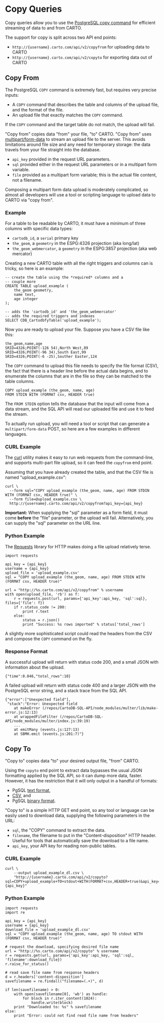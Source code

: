 # Copy Queries

Copy queries allow you to use the [PostgreSQL copy command](https://www.postgresql.org/docs/10/static/sql-copy.html) for efficient streaming of data to and from CARTO.

The support for copy is split across two API end points:

* `http://{username}.carto.com/api/v2/copyfrom` for uploading data to CARTO
* `http://{username}.carto.com/api/v2/copyto` for exporting data out of CARTO

## Copy From

The PostgreSQL `COPY` command is extremely fast, but requires very precise inputs:

* A `COPY` command that describes the table and columns of the upload file, and the format of the file.
* An upload file that exactly matches the `COPY` command.

If the `COPY` command and the target table do not match, the upload will fail.

"Copy from" copies data "from" your file, "to" CARTO. "Copy from" uses [multipart/form-data](https://stackoverflow.com/questions/8659808/how-does-http-file-upload-work) to stream an upload file to the server. This avoids limitations around file size and any need for temporary storage: the data travels from your file straight into the database.

* `api_key` provided in the request URL parameters.
* `sql` provided either in the request URL parameters or in a multipart form variable.
* `file` provided as a multipart form variable; this is the actual file content, not a filename.

Composing a multipart form data upload is moderately complicated, so almost all developers will use a tool or scripting language to upload data to CARTO via "copy from". 

### Example

For a table to be readable by CARTO, it must have a minimum of three columns with specific data types:

* `cartodb_id`, a `serial` primary key
* `the_geom`, a `geometry` in the ESPG:4326 projection (aka long/lat)
* `the_geom_webmercator`, a `geometry` in the ESPG:3857 projection (aka web mercator)

Creating a new CARTO table with all the right triggers and columns can is tricky, so here is an example:

    -- create the table using the *required* columns and a 
    -- couple more
    CREATE TABLE upload_example (
        the_geom geometry,
        name text,
        age integer
    );

    -- adds the 'cartodb_id' and 'the_geom_webmercator'
    -- adds the required triggers and indexes
    SELECT CDB_CartodbfyTable('upload_example');
    
Now you are ready to upload your file. Suppose you have a CSV file like this:

    the_geom,name,age
    SRID=4326;POINT(-126 54),North West,89
    SRID=4326;POINT(-96 34),South East,99
    SRID=4326;POINT(-6 -25),Souther Easter,124

The `COPY` command to upload this file needs to specify the file format (CSV), the fact that there is a header line before the actual data begins, and to enumerate the columns that are in the file so they can be matched to the table columns.

    COPY upload_example (the_geom, name, age) 
    FROM STDIN WITH (FORMAT csv, HEADER true)

The `FROM STDIN` option tells the database that the input will come from a data stream, and the SQL API will read our uploaded file and use it to feed the stream.

To actually run upload, you will need a tool or script that can generate a `multipart/form-data` POST, so here are a few examples in different languages.

### CURL Example

The [curl](https://curl.haxx.se/) utility makes it easy to run web requests from the command-line, and supports multi-part file upload, so it can feed the `copyfrom` end point.

Assuming that you have already created the table, and that the CSV file is named "upload_example.csv":

    curl \
      --form sql="COPY upload_example (the_geom, name, age) FROM STDIN WITH (FORMAT csv, HEADER true)" \
      --form file=@upload_example.csv \
      http://{username}.carto.com/api/v2/copyfrom?api_key={api_key}

**Important:** When supplying the "sql" parameter as a form field, it must come **before** the "file" parameter, or the upload will fail. Alternatively, you can supply the "sql" parameter on the URL line.

### Python Example

The [Requests](http://docs.python-requests.org/en/master/user/quickstart/) library for HTTP makes doing a file upload relatively terse. 

    import requests

    api_key = {api_key}
    username = {api_key}
    upload_file = 'upload_example.csv'
    sql = "COPY upload_example (the_geom, name, age) FROM STDIN WITH (FORMAT csv, HEADER true)"

    url = "http://%s.carto.com/api/v2/copyfrom" % username    
    with open(upload_file, 'rb') as f:
        r = requests.post(url, params={'api_key':api_key, 'sql':sql}, files={'file': f})
        if r.status_code != 200:
            print r.text
        else:
            status = r.json()
            print "Success: %s rows imported" % status['total_rows']

A slightly more sophisticated script could read the headers from the CSV and compose the `COPY` command on the fly.

### Response Format

A successful upload will return with status code 200, and a small JSON with information about the upload.

    {"time":0.046,"total_rows":10}

A failed upload will return with status code 400 and a larger JSON with the PostgreSQL error string, and a stack trace from the SQL API.

    {"error":["Unexpected field"],
     "stack":"Error: Unexpected field
        at makeError (/repos/CartoDB-SQL-API/node_modules/multer/lib/make-error.js:12:13)
        at wrappedFileFilter (/repos/CartoDB-SQL-API/node_modules/multer/index.js:39:19)
        ...
        at emitMany (events.js:127:13)
        at SBMH.emit (events.js:201:7)"}
    
## Copy To

"Copy to" copies data "to" your desired output file, "from" CARTO.

Using the `copyto` end point to extract data bypasses the usual JSON formatting applied by the SQL API, so it can dump more data, faster. However, it has the restriction that it will only output in a handful of formats:

* PgSQL [text format](https://www.postgresql.org/docs/10/static/sql-copy.html#id-1.9.3.52.9.2),
* [CSV](https://www.postgresql.org/docs/10/static/sql-copy.html#id-1.9.3.52.9.3), and
* PgSQL [binary format](https://www.postgresql.org/docs/10/static/sql-copy.html#id-1.9.3.52.9.4).

"Copy to" is a simple HTTP GET end point, so any tool or language can be easily used to download data, supplying the following parameters in the URL:

* `sql`, the "COPY" command to extract the data.
* `filename`, the filename to put in the "Content-disposition" HTTP header. Useful for tools that automatically save the download to a file name.
* `api_key`, your API key for reading non-public tables.


### CURL Example

    curl \
        --output upload_example_dl.csv \
        "http://{username}.carto.com/api/v2/copyto?sql=COPY+upload_example+TO+stdout+WITH(FORMAT+csv,HEADER+true)&api_key={api_key}"

### Python Example

    import requests
    import re

    api_key = {api_key}
    username = {api_key}
    download_file = 'upload_example_dl.csv'
    sql = "COPY upload_example (the_geom, name, age) TO stdout WITH (FORMAT csv, HEADER true)"

    # request the download, specifying desired file name
    url = "http://%s.carto.com/api/v2/copyto" % username    
    r = requests.get(url, params={'api_key':api_key, 'sql':sql, 'filename':download_file})
    r.raise_for_status()

    # read save file name from response headers
    d = r.headers['content-disposition']
    savefilename = re.findall("filename=(.+)", d)

    if len(savefilename) > 0:
        with open(savefilename[0], 'wb') as handle:
            for block in r.iter_content(1024):
                handle.write(block)        
        print "Downloaded to: %s" % savefilename
    else:
        print "Error: could not find read file name from headers"

